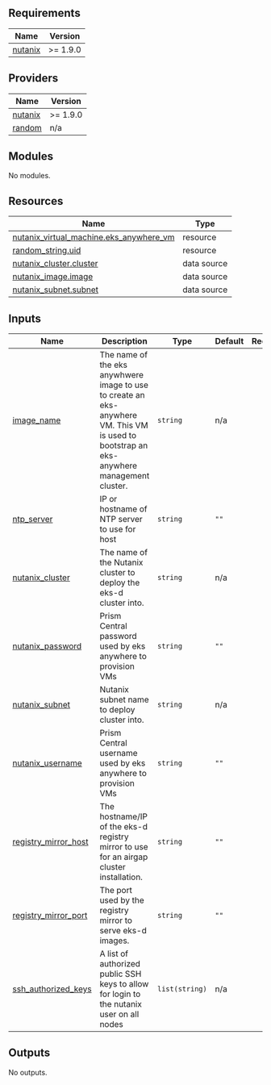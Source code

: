 <!-- BEGIN_TF_DOCS -->
## Requirements

| Name | Version |
|------|---------|
| <a name="requirement_nutanix"></a> [nutanix](#requirement\_nutanix) | >= 1.9.0 |

## Providers

| Name | Version |
|------|---------|
| <a name="provider_nutanix"></a> [nutanix](#provider\_nutanix) | >= 1.9.0 |
| <a name="provider_random"></a> [random](#provider\_random) | n/a |

## Modules

No modules.

## Resources

| Name | Type |
|------|------|
| [nutanix_virtual_machine.eks_anywhere_vm](https://registry.terraform.io/providers/nutanix/nutanix/latest/docs/resources/virtual_machine) | resource |
| [random_string.uid](https://registry.terraform.io/providers/hashicorp/random/latest/docs/resources/string) | resource |
| [nutanix_cluster.cluster](https://registry.terraform.io/providers/nutanix/nutanix/latest/docs/data-sources/cluster) | data source |
| [nutanix_image.image](https://registry.terraform.io/providers/nutanix/nutanix/latest/docs/data-sources/image) | data source |
| [nutanix_subnet.subnet](https://registry.terraform.io/providers/nutanix/nutanix/latest/docs/data-sources/subnet) | data source |

## Inputs

| Name | Description | Type | Default | Required |
|------|-------------|------|---------|:--------:|
| <a name="input_image_name"></a> [image\_name](#input\_image\_name) | The name of the eks anywhwere image to use to create an eks-anywhere VM. This VM is used to bootstrap an eks-anywhere management cluster. | `string` | n/a | yes |
| <a name="input_ntp_server"></a> [ntp\_server](#input\_ntp\_server) | IP or hostname of NTP server to use for host | `string` | `""` | no |
| <a name="input_nutanix_cluster"></a> [nutanix\_cluster](#input\_nutanix\_cluster) | The name of the Nutanix cluster to deploy the eks-d cluster into. | `string` | n/a | yes |
| <a name="input_nutanix_password"></a> [nutanix\_password](#input\_nutanix\_password) | Prism Central password used by eks anywhere to provision VMs | `string` | `""` | no |
| <a name="input_nutanix_subnet"></a> [nutanix\_subnet](#input\_nutanix\_subnet) | Nutanix subnet name to deploy cluster into. | `string` | n/a | yes |
| <a name="input_nutanix_username"></a> [nutanix\_username](#input\_nutanix\_username) | Prism Central username used by eks anywhere to provision VMs | `string` | `""` | no |
| <a name="input_registry_mirror_host"></a> [registry\_mirror\_host](#input\_registry\_mirror\_host) | The hostname/IP of the eks-d registry mirror to use for an airgap cluster installation. | `string` | `""` | no |
| <a name="input_registry_mirror_port"></a> [registry\_mirror\_port](#input\_registry\_mirror\_port) | The port used by the registry mirror to serve eks-d images. | `string` | `""` | no |
| <a name="input_ssh_authorized_keys"></a> [ssh\_authorized\_keys](#input\_ssh\_authorized\_keys) | A list of authorized public SSH keys to allow for login to the nutanix user on all nodes | `list(string)` | n/a | yes |

## Outputs

No outputs.
<!-- END_TF_DOCS -->